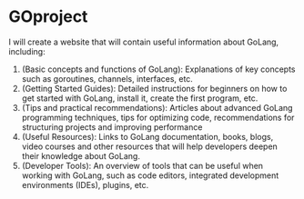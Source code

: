 # GOproject

I will create a website that will contain useful information about GoLang, including:

1. (Basic concepts and functions of GoLang): Explanations of key concepts such as goroutines, channels, interfaces, etc.
2. (Getting Started Guides): Detailed instructions for beginners on how to get started with GoLang, install it, create the first program, etc.
3. (Tips and practical recommendations): Articles about advanced GoLang programming techniques, tips for optimizing code, recommendations for structuring projects and improving performance
4. (Useful Resources): Links to GoLang documentation, books, blogs, video courses and other resources that will help developers deepen their knowledge about GoLang.
5. (Developer Tools): An overview of tools that can be useful when working with GoLang, such as code editors, integrated development environments (IDEs), plugins, etc.
